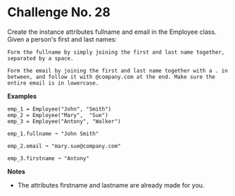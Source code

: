 # Challenge No. 28


Create the instance attributes fullname and email in the Employee class. Given a person's first and last names:

    Form the fullname by simply joining the first and last name together, separated by a space.

    Form the email by joining the first and last name together with a . in between, and follow it with @company.com at the end. Make sure the entire email is in lowercase.

**Examples**

    emp_1 = Employee("John", "Smith")
    emp_2 = Employee("Mary",  "Sue")
    emp_3 = Employee("Antony", "Walker")

    emp_1.fullname ➞ "John Smith"
     
    emp_2.email ➞ "mary.sue@company.com"
     
    emp_3.firstname ➞ "Antony"

**Notes**

-   The attributes firstname and lastname are already made for you.
